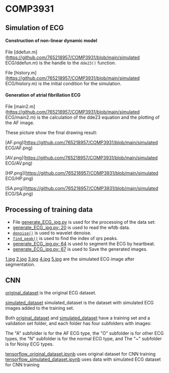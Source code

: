 # COMP3931

## Simulation of ECG

#### Construction of non-linear dynamic model

File [ddefun.m](https://github.com/765218957/COMP3931/blob/main/simulated ECG/ddefun.m) is the handle to the `dde23()` function.

File [history.m](https://github.com/765218957/COMP3931/blob/main/simulated ECG/history.m) is the initial condition for the simulation.

#### Generation of atrial fibrillation ECG

File [main2.m](https://github.com/765218957/COMP3931/blob/main/simulated ECG/main2.m) is the calculation of the dde23 equation and the plotting of the AF image.

These picture show the final drawing result:

[AF.png](https://github.com/765218957/COMP3931/blob/main/simulated ECG/AF.png)

[AV.png](https://github.com/765218957/COMP3931/blob/main/simulated ECG/AV.png)

[HP.png](https://github.com/765218957/COMP3931/blob/main/simulated ECG/HP.png)

[SA.png](https://github.com/765218957/COMP3931/blob/main/simulated ECG/SA.png)

## Processing of training data

- File [generate_ECG_jpg.py](https://github.com/765218957/COMP3931/blob/main/CNN_ECG/generate_ECG_jpg.py) is used for the processing of the data set:
- [generate_ECG_jpg.py: 20](https://github.com/765218957/COMP3931/blob/main/CNN_ECG/generate_ECG_jpg.py#L57)  is used to read the wfdb data.
- [```denoise()```](https://github.com/765218957/COMP3931/blob/main/CNN_ECG/generate_ECG_jpg.py#L11) is used to wavelet  denoise.
- [```find_peak()```](https://github.com/765218957/COMP3931/blob/main/CNN_ECG/generate_ECG_jpg.py#L39) is used to find the index of qrs peaks.
- [generate_ECG_jpg.py: 64](https://github.com/765218957/COMP3931/blob/main/CNN_ECG/generate_ECG_jpg.py#L11) is used to segment the ECG by heartbeat.
- [generate_ECG_jpg.py: 67](https://github.com/765218957/COMP3931/blob/main/CNN_ECG/generate_ECG_jpg.py#L11) is used to Save the generated images.



[1.jpg](https://github.com/765218957/COMP3931/blob/main/CNN_ECG/simulated_dataset/training/A/1.jpg) [2.jpg](https://github.com/765218957/COMP3931/blob/main/CNN_ECG/simulated_dataset/training/A/2.jpg) [3.jpg](https://github.com/765218957/COMP3931/blob/main/CNN_ECG/simulated_dataset/training/A/3.jpg) [4.jpg](https://github.com/765218957/COMP3931/blob/main/CNN_ECG/simulated_dataset/training/A/4.jpg) [5.jpg](https://github.com/765218957/COMP3931/blob/main/CNN_ECG/simulated_dataset/training/A/5.jpg) are the simulated ECG image after segmentation.

## CNN

[original_dataset](https://github.com/765218957/COMP3931/tree/main/CNN_ECG/original_dataset) is the original ECG dataset.

[simulated_dataset](https://github.com/765218957/COMP3931/tree/main/CNN_ECG/simulated_dataset)  simulated_dataset is the dataset with simulated ECG images added to the training set.



Both [original_dataset](https://github.com/765218957/COMP3931/tree/main/CNN_ECG/original_dataset) and [simulated_dataset](https://github.com/765218957/COMP3931/tree/main/CNN_ECG/simulated_dataset)  have a training set and a validation set folder, and each folder has four subfolders with images:

The "A" subfolder is for the AF ECG type, the "O" subfolder is for other ECG types, the "N" subfolder is for the normal ECG type, and The "~" subfolder is for Noisy ECG types.





[tensorflow_original_dataset.ipynb](https://github.com/765218957/COMP3931/blob/main/CNN_ECG/tensorflow_original_dataset.ipynb)  uses original dataset for CNN training
[tensorflow_simulated_dataset.ipynb](https://github.com/765218957/COMP3931/blob/main/CNN_ECG/tensorflow_simulated_dataset.ipynb) uses data with simulated ECG dataset for CNN training